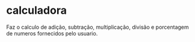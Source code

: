 # calculadora
Faz o calculo de adição, subtração, multiplicação, divisão e porcentagem de numeros fornecidos pelo usuario.

